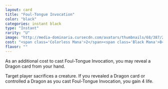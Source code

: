 ```yaml
---
layout: card
title: "Foul-Tongue Invocation"
color: "black"
categories: instant black
type: "Instant"
rarity: "U"
image: "http://media-dominaria.cursecdn.com/avatars/thumbnails/68/387/200/283/635618469113330098.png"
cost: "<span class='Colorless Mana'>2</span><span class='Black Mana'>B</span>"
flavor: ""
---
```


As an additional cost to cast Foul-Tongue Invocation, you may reveal a Dragon card from your hand.

Target player sacrifices a creature. If you revealed a Dragon card or controlled a Dragon as you cast Foul-Tongue Invocation, you gain 4 life.
